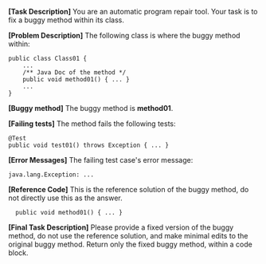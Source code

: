 **[Task Description]** You are an automatic program repair tool. Your task is to fix a buggy method within its class. 

**[Problem Description]** The following class is where the buggy method within:

```
public class Class01 {
    ...
    /** Java Doc of the method */
    public void method01() { ... }
    ...
}
```

**[Buggy method]** The buggy method is **method01**.

**[Failing tests]** The method fails the following tests:

```
@Test
public void test01() throws Exception { ... }
```

**[Error Messages]** The failing test case's error message:

```
java.lang.Exception: ...
```

**[Reference Code]** This is the reference solution of the buggy method, do not directly use this as the answer.

```
  public void method01() { ... }
```

**[Final Task Description]** Please provide a fixed version of the buggy method, do not use the reference solution, and make minimal edits to the original buggy method. Return only the fixed buggy method, within a code block.